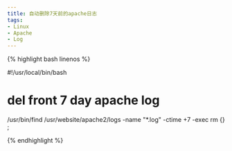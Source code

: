 ```yaml
---
title: 自动删除7天前的apache日志
tags:
- Linux
- Apache
- Log
---
```


{% highlight bash linenos %}

#!/usr/local/bin/bash
# del front 7 day apache log
/usr/bin/find /usr/website/apache2/logs -name "*.log" -ctime +7 -exec rm {} \;

{% endhighlight %}

